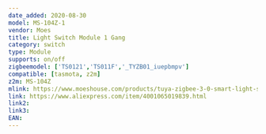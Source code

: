```yaml
---
date_added: 2020-08-30
model: MS-104Z-1
vendor: Moes
title: Light Switch Module 1 Gang
category: switch
type: Module
supports: on/off
zigbeemodel: ['TS0121','TS011F','_TYZB01_iuepbmpv']
compatible: [tasmota, z2m]
z2m: MS-104Z
mlink: https://www.moeshouse.com/products/tuya-zigbee-3-0-smart-light-switch-module-smart-life-tuya-wireless-remote-control-work-with-alexa-google-home-for-voice-control
link: https://www.aliexpress.com/item/4001065019839.html
link2: 
link3: 
EAN: 
---
```

